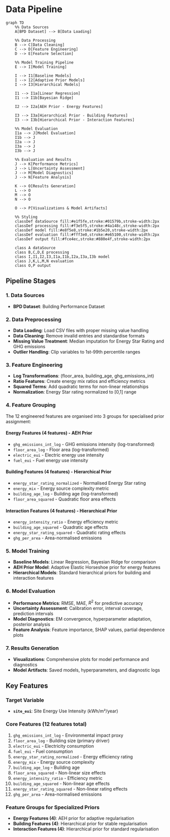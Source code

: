 # Data Pipeline


```mermaid
graph TD
    %% Data Sources
    A[BPD Dataset] --> B[Data Loading]
    
    %% Data Processing
    B --> C[Data Cleaning]
    C --> D[Feature Engineering]
    D --> E[Feature Selection]
    
    %% Model Training Pipeline
    E --> I[Model Training]
    
    I --> I1[Baseline Models]
    I --> I2[Adaptive Prior Models]
    I --> I3[Hierarchical Models]
    
    I1 --> I1a[Linear Regression]
    I1 --> I1b[Bayesian Ridge]
    
    I2 --> I2a[AEH Prior - Energy Features]
    
    I3 --> I3a[Hierarchical Prior - Building Features]
    I3 --> I3b[Hierarchical Prior - Interaction Features]
    
    %% Model Evaluation
    I1a --> J[Model Evaluation]
    I1b --> J
    I2a --> J
    I3a --> J
    I3b --> J
    
    %% Evaluation and Results
    J --> K[Performance Metrics]
    J --> L[Uncertainty Assessment]
    J --> M[Model Diagnostics]
    J --> N[Feature Analysis]
    
    K --> O[Results Generation]
    L --> O
    M --> O
    N --> O
    
    O --> P[Visualizations & Model Artifacts]
    
    %% Styling
    classDef dataSource fill:#e1f5fe,stroke:#01579b,stroke-width:2px
    classDef processing fill:#f3e5f5,stroke:#4a148c,stroke-width:2px
    classDef model fill:#e8f5e8,stroke:#1b5e20,stroke-width:2px
    classDef evaluation fill:#fff3e0,stroke:#e65100,stroke-width:2px
    classDef output fill:#fce4ec,stroke:#880e4f,stroke-width:2px
    
    class A dataSource
    class B,C,D,E processing
    class I,I1,I2,I3,I1a,I1b,I2a,I3a,I3b model
    class J,K,L,M,N evaluation
    class O,P output
```

## Pipeline Stages

### 1. Data Sources
- **BPD Dataset**: Building Performance Dataset

### 2. Data Preprocessing
- **Data Loading**: Load CSV files with proper missing value handling
- **Data Cleaning**: Remove invalid entries and standardise formats
- **Missing Value Treatment**: Median imputation for Energy Star Rating and GHG emissions
- **Outlier Handling**: Clip variables to 1st-99th percentile ranges

### 3. Feature Engineering
- **Log Transformations**: (floor_area, building_age, ghg_emissions_int)
- **Ratio Features**: Create energy mix ratios and efficiency metrics
- **Squared Terms**: Add quadratic terms for non-linear relationships
- **Normalization**: Energy Star rating normalized to [0,1] range

### 4. Feature Grouping
The 12 engineered features are organised into 3 groups for specialised prior assignment:

#### Energy Features (4 features) - AEH Prior
- `ghg_emissions_int_log` - GHG emissions intensity (log-transformed)
- `floor_area_log` - Floor area (log-transformed)
- `electric_eui` - Electric energy use intensity
- `fuel_eui` - Fuel energy use intensity

#### Building Features (4 features) - Hierarchical Prior
- `energy_star_rating_normalized` - Normalised Energy Star rating
- `energy_mix` - Energy source complexity metric
- `building_age_log` - Building age (log-transformed)
- `floor_area_squared` - Quadratic floor area effects

#### Interaction Features (4 features) - Hierarchical Prior
- `energy_intensity_ratio` - Energy efficiency metric
- `building_age_squared` - Quadratic age effects
- `energy_star_rating_squared` - Quadratic rating effects
- `ghg_per_area` - Area-normalised emissions

### 5. Model Training
- **Baseline Models**: Linear Regression, Bayesian Ridge for comparison
- **AEH Prior Model**: Adaptive Elastic Horseshoe prior for energy features
- **Hierarchical Models**: Standard hierarchical priors for building and interaction features

### 6. Model Evaluation
- **Performance Metrics**: RMSE, MAE, $R^2$ for predictive accuracy
- **Uncertainty Assessment**: Calibration error, interval coverage, prediction intervals
- **Model Diagnostics**: EM convergence, hyperparameter adaptation, posterior analysis
- **Feature Analysis**: Feature importance, SHAP values, partial dependence plots

### 7. Results Generation
- **Visualizations**: Comprehensive plots for model performance and diagnostics
- **Model Artifacts**: Saved models, hyperparameters, and diagnostic logs

## Key Features

### Target Variable
- **`site_eui`**: Site Energy Use Intensity (kWh/m²/year)

### Core Features (12 features total)
1. `ghg_emissions_int_log` - Environmental impact proxy
2. `floor_area_log` - Building size (primary driver)
3. `electric_eui` - Electricity consumption
4. `fuel_eui` - Fuel consumption
5. `energy_star_rating_normalized` - Energy efficiency rating
6. `energy_mix` - Energy source complexity
7. `building_age_log` - Building age
8. `floor_area_squared` - Non-linear size effects
9. `energy_intensity_ratio` - Efficiency metric
10. `building_age_squared` - Non-linear age effects
11. `energy_star_rating_squared` - Non-linear rating effects
12. `ghg_per_area` - Area-normalised emissions

### Feature Groups for Specialized Priors
- **Energy Features (4)**: AEH prior for adaptive regularisation
- **Building Features (4)**: Hierarchical prior for stable regularisation
- **Interaction Features (4)**: Hierarchical prior for standard regularisation
